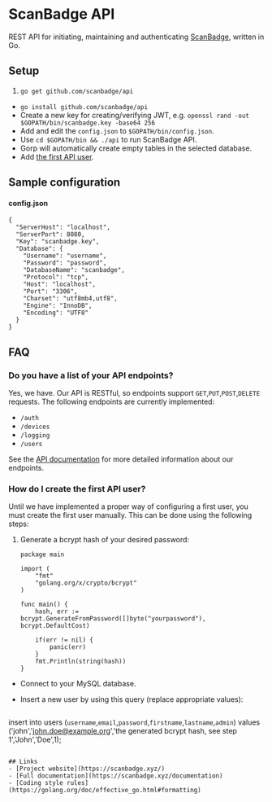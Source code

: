 # ScanBadge API
REST API for initiating, maintaining and authenticating [ScanBadge](https://scanbadge.xyz/discover), written in Go.

## Setup

1. `go get github.com/scanbadge/api`
- `go install github.com/scanbadge/api`
- Create a new key for creating/verifying JWT, e.g. `openssl rand -out $GOPATH/bin/scanbadge.key -base64 256`
- Add and edit the `config.json` to `$GOPATH/bin/config.json`.
- Use `cd $GOPATH/bin && ./api` to run ScanBadge API.
- Gorp will automatically create empty tables in the selected database.
- Add [the first API user](#how-do-i-create-the-first-api-user).

## Sample configuration

#### config.json
```
{
  "ServerHost": "localhost",
  "ServerPort": 8080,
  "Key": "scanbadge.key",
  "Database": {
    "Username": "username",
    "Password": "password",
    "DatabaseName": "scanbadge",
    "Protocol": "tcp",
    "Host": "localhost",
    "Port": "3306",
    "Charset": "utf8mb4,utf8",
    "Engine": "InnoDB",
    "Encoding": "UTF8"
  }
}
```

## FAQ

### Do you have a list of your API endpoints?

Yes, we have. Our API is RESTful, so endpoints support `GET`,`PUT`,`POST`,`DELETE` requests. The following endpoints are currently implemented:

- `/auth`
- `/devices`
- `/logging`
- `/users`

See the [API documentation](https://scanbadge.xyz/documentation/api#endpoints) for more detailed information about our endpoints.

### How do I create the first API user?

Until we have implemented a proper way of configuring a first user, you must create the first user manually. This can be done using the following steps:

1. Generate a bcrypt hash of your desired password:
	```
	package main

	import (
		"fmt"
		"golang.org/x/crypto/bcrypt"
	)

	func main() {
		hash, err := bcrypt.GenerateFromPassword([]byte("yourpassword"), bcrypt.DefaultCost)

		if(err != nil) {
			panic(err)
		}
		fmt.Println(string(hash))
	}
	```
- Connect to your MySQL database.
- Insert a new user by using this query (replace appropriate values):

  ```
insert into users (`username`,`email`,`password`,`firstname`,`lastname`,`admin`)
values ('john','john.doe@example.org','the generated bcrypt hash, see step 1','John','Doe',1);
```

## Links
- [Project website](https://scanbadge.xyz/)
- [Full documentation](https://scanbadge.xyz/documentation)
- [Coding style rules](https://golang.org/doc/effective_go.html#formatting)
